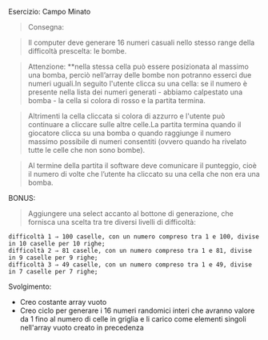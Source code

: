 Esercizio: Campo Minato

> Consegna:


> Il computer deve generare 16 numeri casuali nello stesso range della difficoltà prescelta: le bombe.


> Attenzione: **nella stessa cella può essere posizionata al massimo una bomba, perciò nell’array delle bombe non potranno esserci due numeri uguali.In seguito l'utente clicca su una cella: se il numero è presente nella lista dei numeri generati - abbiamo calpestato una bomba - la cella si colora di rosso e la partita termina.


> Altrimenti la cella cliccata si colora di azzurro e l'utente può continuare a cliccare sulle altre celle.La partita termina quando il giocatore clicca su una bomba o quando raggiunge il numero massimo possibile di numeri consentiti (ovvero quando ha rivelato tutte le celle che non sono bombe).


> Al termine della partita il software deve comunicare il punteggio, cioè il numero di volte che l’utente ha cliccato su una cella che non era una bomba.

BONUS:

> Aggiungere una select accanto al bottone di generazione, che fornisca una scelta tra tre diversi livelli di difficoltà:

    difficoltà 1 ⇒ 100 caselle, con un numero compreso tra 1 e 100, divise in 10 caselle per 10 righe;
    difficoltà 2 ⇒ 81 caselle, con un numero compreso tra 1 e 81, divise in 9 caselle per 9 righe;
    difficoltà 3 ⇒ 49 caselle, con un numero compreso tra 1 e 49, divise in 7 caselle per 7 righe;

Svolgimento:

- Creo costante array vuoto
- Creo ciclo per generare i 16 numeri randomici interi che avranno valore da 1 fino al numero di celle in griglia e li carico come elementi singoli nell'array vuoto creato in precedenza